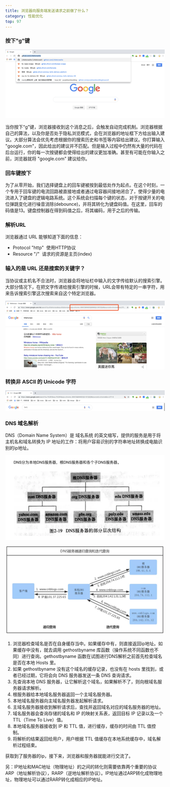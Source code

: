 ```yaml
---
title: 浏览器向服务端发送请求之前做了什么？
category: 性能优化
top: 97
---
```


### 按下"g"键

![&#x6309;&#x4E0B;&#x201C;g&#x201D;&#x4E4B;&#x540E;&#x6D4F;&#x89C8;&#x5668;&#x4F1A;&#x7ED9;&#x51FA;&#x5EFA;&#x8BAE;](../../assets/性能优化/54797556-a09a1e80-4c8f-11e9-87ad-5e4314e2fe10.png)

当你按下“g”键，浏览器接收到这个消息之后，会触发自动完成机制。浏览器根据自己的算法，以及你是否处于隐私浏览模式，会在浏览器的地址框下方给出输入建议。大部分算法会优先考虑根据你的搜索历史和书签等内容给出建议。你打算输入 "google.com"，因此给出的建议并不匹配。但是输入过程中仍然有大量的代码在后台运行，你的每一次按键都会使得给出的建议更加准确。甚至有可能在你输入之前，浏览器就将 "google.com" 建议给你。

### 回车键按下

为了从零开始，我们选择键盘上的回车键被按到最低处作为起点。在这个时刻，一个专用于回车键的电流回路被直接地或者通过电容器间接地闭合了，使得少量的电流进入了键盘的逻辑电路系统。这个系统会扫描每个键的状态，对于按键开关的电位弹跳变化进行噪音消除\(debounce\)，并将其转化为键盘码值。在这里，回车的码值是13。键盘控制器在得到码值之后，将其编码，用于之后的传输。

### 解析URL

浏览器通过 URL 能够知道下面的信息：

* Protocol "http"   使用HTTP协议 
* Resource "/"   请求的资源是主页\(index\) 

### 输入的是 URL 还是搜索的关键字？

当协议或主机名不合法时，浏览器会将地址栏中输入的文字传给默认的搜索引擎。大部分情况下，在把文字传递给搜索引擎的时候，URL会带有特定的一串字符，用来告诉搜索引擎这次搜索来自这个特定浏览器。

![](../../assets/性能优化/54797561-a5f76900-4c8f-11e9-8148-159ecb0ef763.png)

### 转换非 ASCII 的 Unicode 字符

![+ &#x53F7;&#x88AB;&#x8F6C;&#x6362;&#x6210;&#x4E86; %2B](../../assets/性能优化/54797567-a98af000-4c8f-11e9-81e7-660149bd438d.png)

### DNS 域名解析

DNS（Domain Name System）是 域名系统 的英文缩写，提供的服务是用于将主机名和域名转换为 IP 地址的工作：将用户容易识别的字符串地址转换成电脑识别的ip地址。

![](../../assets/性能优化/54797569-ac85e080-4c8f-11e9-97c2-f7a5168c6df7.png)

![](../../assets/性能优化/54797576-b0196780-4c8f-11e9-8b8e-df059bb65e7c.png)

1. 浏览器检查域名是否在自身缓存当中。如果缓存中有，则直接返回ip地址。如果缓存中没有，就去调用 gethostbyname 库函数（操作系统不同函数也不同）进行查询。gethostbyname 函数在试图进行DNS解析之前首先检查域名是否在本地 Hosts 里。
2. 如果 gethostbyname 没有这个域名的缓存记录，也没有在 hosts 里找到，或者已经过期，它将会向 DNS 服务器发送一条 DNS 查询请求。
3. 先查询本地 DNS 服务器，让它解析这个域名，如果解析不了，则向根域名服务器请求解析。
4. 根服务器给本地域名服务器返回一个主域名服务器。
5. 本地域名服务器向主域名服务器发起解析请求。
6. 主域名服务器接收到解析请求后，查找并返回域名对应的域名服务器的地址。
7. 域名服务器会查询存储的域名和 IP 的映射关系表，返回目标 IP 记录以及一个 TTL（Time To Live）值。
8. 本地域名服务器接收到 IP 和 TTL 值，进行缓存，缓存的时间由 TTL 值控制。
9. 将解析的结果返回给用户，用户根据 TTL 值缓存在本地系统缓存中，域名解析过程结束。

获取到了服务器的ip，接下来，浏览器和服务器就能进行交流了。

另：IP地址和MAC地址（物理地址）的之间的转化则需要依靠两个重要的协议ARP（地址解析协议），RARP（逆地址解析协议）。IP地址通过ARP转化成物理地址，物理地址可以通过RARP转化成相应的IP地址。

